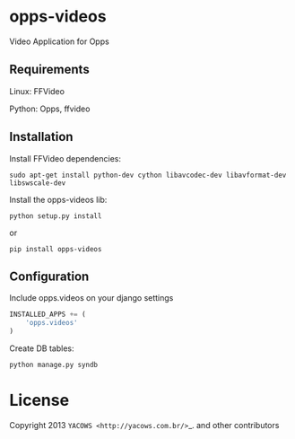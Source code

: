 opps-videos
===========

Video Application for Opps


Requirements
-------------

Linux: FFVideo

Python: Opps, ffvideo



Installation
-------------

Install FFVideo dependencies:
```
sudo apt-get install python-dev cython libavcodec-dev libavformat-dev libswscale-dev
```

Install the opps-videos lib:
```
python setup.py install
```

or
```
pip install opps-videos
```


Configuration
-------------

Include opps.videos on your django settings

```python
INSTALLED_APPS += (
    'opps.videos'
)
```

Create DB tables:
```
python manage.py syndb
```

License
=======

Copyright 2013 `YACOWS <http://yacows.com.br/>`_. and other contributors
